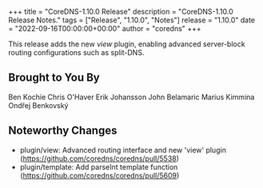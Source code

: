 +++
title = "CoreDNS-1.10.0 Release"
description = "CoreDNS-1.10.0 Release Notes."
tags = ["Release", "1.10.0", "Notes"]
release = "1.10.0"
date = "2022-09-16T00:00:00+00:00"
author = "coredns"
+++

This release adds the new *view* plugin, enabling advanced server-block routing configurations such as split-DNS.

## Brought to You By

Ben Kochie
Chris O'Haver
Erik Johansson
John Belamaric
Marius Kimmina
Ondřej Benkovský

## Noteworthy Changes

* plugin/view: Advanced routing interface and new 'view' plugin (https://github.com/coredns/coredns/pull/5538)
* plugin/template: Add parseInt template function (https://github.com/coredns/coredns/pull/5609)
